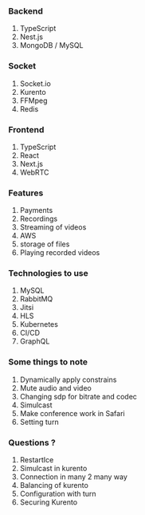 ### Backend
1. TypeScript
1. Nest.js
1. MongoDB / MySQL

### Socket
1. Socket.io
1. Kurento
1. FFMpeg
1. Redis

### Frontend
1. TypeScript
1. React
1. Next.js
1. WebRTC

### Features
1. Payments
1. Recordings
1. Streaming of videos
1. AWS
1. storage of files
1. Playing recorded videos

### Technologies to use
1. MySQL
1. RabbitMQ
1. Jitsi
1. HLS
1. Kubernetes
1. CI/CD
1. GraphQL

### Some things to note
1. Dynamically apply constrains
1. Mute audio and video
1. Changing sdp for bitrate and codec
1. Simulcast
1. Make conference work in Safari
1. Setting turn

### Questions ?
1. RestartIce
1. Simulcast in kurento
1. Connection in many 2 many way
1. Balancing of kurento
1. Configuration with turn
1. Securing Kurento
